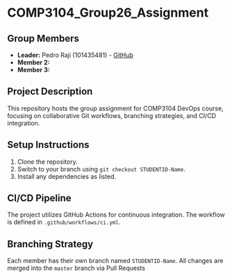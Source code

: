 # COMP3104_Group26_Assignment
## Group Members
- **Leader:** Pedro Raji (101435481) - [GitHub](https://github.com/pedramraji)
- **Member 2:** 
- **Member 3:** 
## Project Description
This repository hosts the group assignment for COMP3104 DevOps course, focusing on
collaborative Git workflows, branching strategies, and CI/CD integration.
## Setup Instructions
1. Clone the repository.
2. Switch to your branch using `git checkout STUDENTID-Name`.
3. Install any dependencies as listed.
## CI/CD Pipeline
The project utilizes GitHub Actions for continuous integration. The workflow is defined
in `.github/workflows/ci.yml`.
## Branching Strategy
Each member has their own branch named `STUDENTID-Name`. All changes are
merged into the `master` branch via Pull Requests